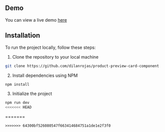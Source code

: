 ## Demo

You can view a live demo [here](https://product-preview-card-component-3gx.pages.dev/)

## Installation

To run the project locally, follow these steps:

1. Clone the repository to your local machine

```bash
git clone https://github.com/dilanrojas/product-preview-card-component.git
```

2. Install dependencies using NPM

```bash
npm install
```

3. Initialize the project

```bash
npm run dev
<<<<<<< HEAD
```
=======
```
>>>>>>> 64300bf526080547f663414684751a1de1e2f3f0
